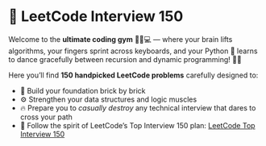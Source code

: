 # 🧩 LeetCode Interview 150

Welcome to the **ultimate coding gym** 🏋️‍♂️💻 — where your brain lifts algorithms, your fingers sprint across keyboards, and your Python 🐍 learns to dance gracefully between recursion and dynamic programming! 💃🧠  

Here you’ll find **150 handpicked LeetCode problems** carefully designed to:  
- 🧱 Build your foundation brick by brick  
- ⚙️ Strengthen your data structures and logic muscles  
- 🔥 Prepare you to *casually destroy* any technical interview that dares to cross your path  
- 🎯 Follow the spirit of LeetCode’s Top Interview 150 plan: [LeetCode Top Interview 150](https://leetcode.com/studyplan/top-interview-150/)

